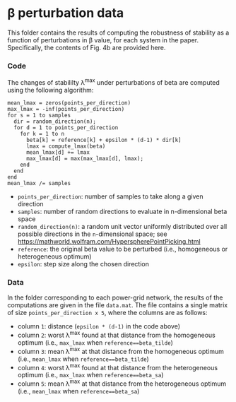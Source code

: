 # &beta; perturbation data

This folder contains the results of computing the robustness of stability as a function of perturbations in &beta; value, for each system in the paper.
Specifically, the contents of Fig. 4b are provided here.

### Code

The changes of stabililty &lambda;<sup>max</sup> under perturbations of beta are computed using the following algorithm:
```
mean_lmax = zeros(points_per_direction)
max_lmax = -inf(points_per_direction)
for s = 1 to samples
  dir = random_direction(n);
  for d = 1 to points_per_direction
    for k = 1 to n
      beta[k] = reference[k] + epsilon * (d-1) * dir[k]
      lmax = compute_lmax(beta)
      mean_lmax[d] += lmax
      max_lmax[d] = max(max_lmax[d], lmax);
    end
  end
end
mean_lmax /= samples
```
- `points_per_direction`: number of samples to take along a given direction
- `samples`: number of random directions to evaluate in n-dimensional beta space
- `random_direction(n)`: a random unit vector uniformly distributed over all possible directions in the `n`-dimensional space; see https://mathworld.wolfram.com/HyperspherePointPicking.html
- `reference`: the original beta value to be perturbed (i.e., homogeneous or heterogeneous optimum)
- `epsilon`: step size along the chosen direction

### Data

In the folder corresponding to each power-grid network, the results of the computations are given in the file `data.mat`. The file contains a single matrix of size `points_per_direction x 5`, where the columns are as follows:
- column `1`: distance (`epsilon * (d-1)` in the code above)
- column `2`: worst &lambda;<sup>max</sup> found at that distance from the homogeneous optimum (i.e., `max_lmax` when `reference==beta_tilde`)
- column `3`: mean &lambda;<sup>max</sup> at that distance from the homogeneous optimum (i.e., `mean_lmax` when `reference==beta_tilde`)
- column `4`: worst &lambda;<sup>max</sup> found at that distance from the heterogeneous optimum (i.e., `max_lmax` when `reference==beta_sa`)
- column `5`: mean &lambda;<sup>max</sup> at that distance from the heterogeneous optimum (i.e., `mean_lmax` when `reference==beta_sa`)
